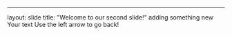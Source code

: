 ---
layout: slide
title: "Welcome to our second slide!"
adding something new
Your text
Use the left arrow to go back!
